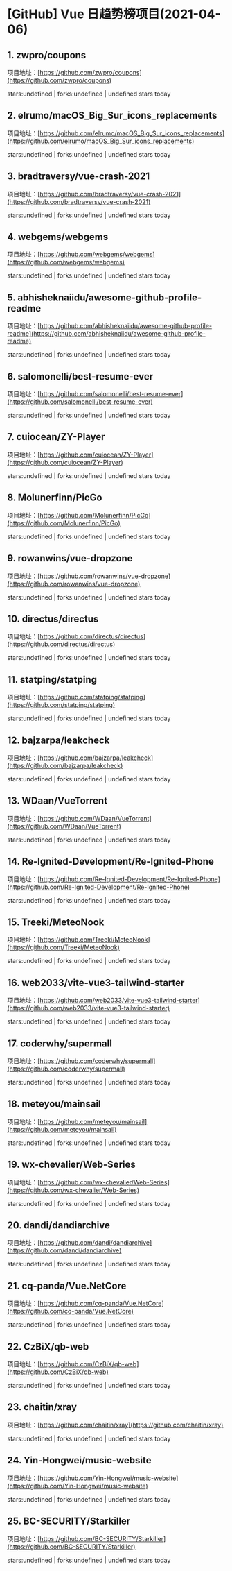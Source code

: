 # [GitHub] Vue 日趋势榜项目(2021-04-06)

## 1. zwpro/coupons 

项目地址：[https://github.com/zwpro/coupons](https://github.com/zwpro/coupons)

stars:undefined | forks:undefined | undefined stars today 



## 2. elrumo/macOS_Big_Sur_icons_replacements 

项目地址：[https://github.com/elrumo/macOS_Big_Sur_icons_replacements](https://github.com/elrumo/macOS_Big_Sur_icons_replacements)

stars:undefined | forks:undefined | undefined stars today 



## 3. bradtraversy/vue-crash-2021 

项目地址：[https://github.com/bradtraversy/vue-crash-2021](https://github.com/bradtraversy/vue-crash-2021)

stars:undefined | forks:undefined | undefined stars today 



## 4. webgems/webgems 

项目地址：[https://github.com/webgems/webgems](https://github.com/webgems/webgems)

stars:undefined | forks:undefined | undefined stars today 



## 5. abhisheknaiidu/awesome-github-profile-readme 

项目地址：[https://github.com/abhisheknaiidu/awesome-github-profile-readme](https://github.com/abhisheknaiidu/awesome-github-profile-readme)

stars:undefined | forks:undefined | undefined stars today 



## 6. salomonelli/best-resume-ever 

项目地址：[https://github.com/salomonelli/best-resume-ever](https://github.com/salomonelli/best-resume-ever)

stars:undefined | forks:undefined | undefined stars today 



## 7. cuiocean/ZY-Player 

项目地址：[https://github.com/cuiocean/ZY-Player](https://github.com/cuiocean/ZY-Player)

stars:undefined | forks:undefined | undefined stars today 



## 8. Molunerfinn/PicGo 

项目地址：[https://github.com/Molunerfinn/PicGo](https://github.com/Molunerfinn/PicGo)

stars:undefined | forks:undefined | undefined stars today 



## 9. rowanwins/vue-dropzone 

项目地址：[https://github.com/rowanwins/vue-dropzone](https://github.com/rowanwins/vue-dropzone)

stars:undefined | forks:undefined | undefined stars today 



## 10. directus/directus 

项目地址：[https://github.com/directus/directus](https://github.com/directus/directus)

stars:undefined | forks:undefined | undefined stars today 



## 11. statping/statping 

项目地址：[https://github.com/statping/statping](https://github.com/statping/statping)

stars:undefined | forks:undefined | undefined stars today 



## 12. bajzarpa/leakcheck 

项目地址：[https://github.com/bajzarpa/leakcheck](https://github.com/bajzarpa/leakcheck)

stars:undefined | forks:undefined | undefined stars today 



## 13. WDaan/VueTorrent 

项目地址：[https://github.com/WDaan/VueTorrent](https://github.com/WDaan/VueTorrent)

stars:undefined | forks:undefined | undefined stars today 



## 14. Re-Ignited-Development/Re-Ignited-Phone 

项目地址：[https://github.com/Re-Ignited-Development/Re-Ignited-Phone](https://github.com/Re-Ignited-Development/Re-Ignited-Phone)

stars:undefined | forks:undefined | undefined stars today 



## 15. Treeki/MeteoNook 

项目地址：[https://github.com/Treeki/MeteoNook](https://github.com/Treeki/MeteoNook)

stars:undefined | forks:undefined | undefined stars today 



## 16. web2033/vite-vue3-tailwind-starter 

项目地址：[https://github.com/web2033/vite-vue3-tailwind-starter](https://github.com/web2033/vite-vue3-tailwind-starter)

stars:undefined | forks:undefined | undefined stars today 



## 17. coderwhy/supermall 

项目地址：[https://github.com/coderwhy/supermall](https://github.com/coderwhy/supermall)

stars:undefined | forks:undefined | undefined stars today 



## 18. meteyou/mainsail 

项目地址：[https://github.com/meteyou/mainsail](https://github.com/meteyou/mainsail)

stars:undefined | forks:undefined | undefined stars today 



## 19. wx-chevalier/Web-Series 

项目地址：[https://github.com/wx-chevalier/Web-Series](https://github.com/wx-chevalier/Web-Series)

stars:undefined | forks:undefined | undefined stars today 



## 20. dandi/dandiarchive 

项目地址：[https://github.com/dandi/dandiarchive](https://github.com/dandi/dandiarchive)

stars:undefined | forks:undefined | undefined stars today 



## 21. cq-panda/Vue.NetCore 

项目地址：[https://github.com/cq-panda/Vue.NetCore](https://github.com/cq-panda/Vue.NetCore)

stars:undefined | forks:undefined | undefined stars today 



## 22. CzBiX/qb-web 

项目地址：[https://github.com/CzBiX/qb-web](https://github.com/CzBiX/qb-web)

stars:undefined | forks:undefined | undefined stars today 



## 23. chaitin/xray 

项目地址：[https://github.com/chaitin/xray](https://github.com/chaitin/xray)

stars:undefined | forks:undefined | undefined stars today 



## 24. Yin-Hongwei/music-website 

项目地址：[https://github.com/Yin-Hongwei/music-website](https://github.com/Yin-Hongwei/music-website)

stars:undefined | forks:undefined | undefined stars today 



## 25. BC-SECURITY/Starkiller 

项目地址：[https://github.com/BC-SECURITY/Starkiller](https://github.com/BC-SECURITY/Starkiller)

stars:undefined | forks:undefined | undefined stars today 



